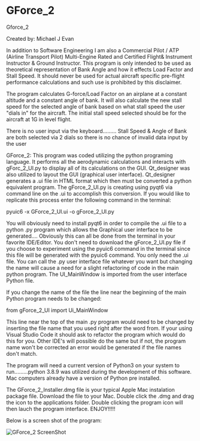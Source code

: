# GForce_2

Gforce_2

Created by: Michael J Evan                                                               

In addition to Software Engineering I am also a Commercial Pilot / ATP (Airline Transport Pilot) Multi-Engine Rated and
Certified Flight& Instrument Instructor & Ground Instructor. This program is only intended to be used as theoretical representation of Bank Angle and how it effects Load Factor and Stall Speed. It should never be used for actual aircraft specific pre-flight performance calculations and such use is prohibited
by this disclaimer.

The program calculates G-force/Load Factor on an airplane at a constant altitude and a constant angle of bank. It will also calculate the new stall speed for the selected angle of bank based on what stall speed the user "dials in" for the aircraft. The initial stall speed selected should be for the aircraft at 1G in level flight.

There is no user input via the keyboard......... Stall Speed & Angle of Bank are both selected via 2 dials so there is no chance of invalid data input by the user

GForce_2: This program was coded utilizing the python programing language. It performs all the aerodynamic calculations and interacts with gForc_2_UI.py to display all of its calculations on the GUI. Qt_designer was also utilized to layout the GUI (graphical user interface). Qt_designer generates a .ui file in HTML format which then must be converted a python equivalent program. The gForce_2_UI.py is creating using pyqt6 via command line on the .ui to accomplish this conversion. If you would like to replicate this process enter the following command in the terminal:

pyuic6 -x GForce_2_UI.ui -o gForce_2_UI.py

You will obviously need to install pyqt6 in order to compile the .ui file to a python .py program which allows the Graphical user interface to be generated.... Obviously this can all be done from the terminal in your favorite IDE/Editor. You don't need to download the gForce_2_UI.py file if you choose to experiment using the pyuic6 command in the terminal since this file will be generated with the pyuic6 command. You only need the .ui file.  You can call the .py user interface file whatever you want but changing the name will cause a need for a slight refactoring of code in the main python program. The UI_MainWindow is imported from the user interface Python file.

If you change the name of the file the line near the beginning of the main Python program needs to be changed:

from gForce_2_UI import Ui_MainWindow   

This line near the top of the main .py program would need to be changed by inserting the file name that you used right after the word from. 
If your using Visual Studio Code it should ask to refactor the program which would do this for you. Other IDE's will possible do the same but if not, the program name won't be corrected an error would be generated if the file names don't match.

The program will need a current version of Python3 on your system to run.........python 3.8.9 was utilized during the development of this software. Mac computers already have a version of Python pre installed.

The GForce_2_Installer.dmg file is your typical Apple Mac instalation package file. Download the file to your Mac. Double click the .dmg and drag the
icon to the applications folder. Double clicking the program icon will then lauch the program interface. ENJOY!!!!!


Below is a screen shot of the program:

![GForce_2 ScreenShot](https://user-images.githubusercontent.com/49410936/163623163-b7338b71-79a0-46a7-a7da-ced7d99bc936.png)
